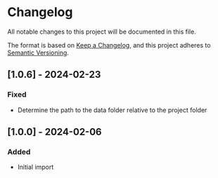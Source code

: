 # Changelog
All notable changes to this project will be documented in this file.

The format is based on [Keep a Changelog](https://keepachangelog.com/en/1.0.0/),
and this project adheres to [Semantic Versioning](https://semver.org/spec/v2.0.0.html).

## [1.0.6] - 2024-02-23
### Fixed
- Determine the path to the data folder relative to the project folder

## [1.0.0] - 2024-02-06
### Added
- Initial import
